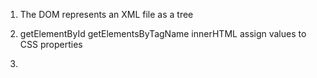 1. The DOM represents an XML file as a tree

2. getElementById getElementsByTagName innerHTML assign values to CSS properties

3. 


